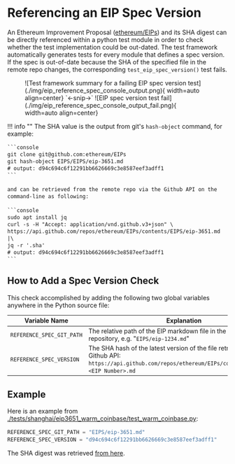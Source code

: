 # Referencing an EIP Spec Version

An Ethereum Improvement Proposal ([ethereum/EIPs](https://github.com/ethereum/EIPs/tree/master/EIPS)) and its SHA digest can be directly referenced within a python test module in order to check whether the test implementation could be out-dated. The test framework automatically generates tests for every module that defines a spec version. If the spec is out-of-date because the SHA of the specified file in the remote repo changes, the corresponding `test_eip_spec_version()` test fails.

<figure markdown>  <!-- markdownlint-disable MD033 (MD033=no-inline-html) -->
  ![Test framework summary for a failing EIP spec version test](./img/eip_reference_spec_console_output.png){ width=auto align=center}
  `<-snip->`
  ![EIP spec version test fail](./img/eip_reference_spec_console_output_fail.png){ width=auto align=center}
</figure>

!!! info ""
    The SHA value is the output from git's `hash-object` command, for example:

    ```console
    git clone git@github.com:ethereum/EIPs
    git hash-object EIPS/EIPS/eip-3651.md
    # output: d94c694c6f12291bb6626669c3e8587eef3adff1
    ```

    and can be retrieved from the remote repo via the Github API on the command-line as following:
    
    ```console
    sudo apt install jq
    curl -s -H "Accept: application/vnd.github.v3+json" \
    https://api.github.com/repos/ethereum/EIPs/contents/EIPS/eip-3651.md |\
    jq -r '.sha'
    # output: d94c694c6f12291bb6626669c3e8587eef3adff1
    ```

## How to Add a Spec Version Check

This check accomplished by adding the following two global variables anywhere in the Python source file:

| Variable Name               | Explanation                                                                                                                                                        |
|-----------------------------|--------------------------------------------------------------------------------------------------------------------------------------------------------------------|
| `REFERENCE_SPEC_GIT_PATH`   | The relative path of the EIP markdown file in the [ethereum/EIPs](https://github.com/ethereum/EIPs/) repository, e.g. "`EIPS/eip-1234.md`"                         |
| `REFERENCE_SPEC_VERSION`    | The SHA hash of the latest version of the file retrieved from the Github API:<br>`https://api.github.com/repos/ethereum/EIPs/contents/EIPS/eip-<EIP Number>.md`    |

## Example

Here is an example from [./tests/shanghai/eip3651_warm_coinbase/test_warm_coinbase.py](../tests/shanghai/eip3651_warm_coinbase/test_warm_coinbase/index.md):

```python
REFERENCE_SPEC_GIT_PATH = "EIPS/eip-3651.md"
REFERENCE_SPEC_VERSION = "d94c694c6f12291bb6626669c3e8587eef3adff1"
```

The SHA digest was retrieved [from here](https://api.github.com/repos/ethereum/EIPs/contents/EIPS/eip-3651.md).

